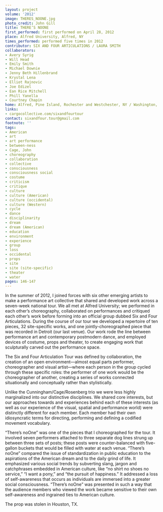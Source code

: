```yaml
---
layout: project
volume: '2012'
image: THERES_NOONE.jpg
photo_credit: John Gill
title: THERE’S NOONE
first_performed: first performed on April 28, 2012
place: Alfred University, Alfred, NY
times_performed: performed five times in 2012
contributor: SIX AND FOUR ARTICULATIONS / LAURA SMITH
collaborators:
- Avery Syrig
- Will Head
- Emily Smith
- Michael Downie
- Jenny Beth Hillenbrand
- Krystal Lena
- Elliot Rajnovic
- Joe Edizel
- Ean Rice Mitchell
- Phill Yanella
- Courtney Chapin
home: Alfred, Pine Island, Rochester and Westchester, NY / Washington, MD
links:
- cargocollective.com/sixandfourtour
contact: sixandfour.tour@gmail.com
footnote: ''
tags:
- American
- art
- art performance
- between-ness
- Cage, John
- choreography
- collaboration
- collective
- consciousness
- consciousness social
- costume
- criticism
- critique
- culture
- culture (American)
- culture (occidental)
- culture (Western)
- cycle
- dance
- disciplinarity
- dream
- dream (American)
- education
- environment
- experience
- group
- loss
- occidental
- props
- site
- site (site-specific)
- theater
- water
pages: 146-147
---
```


In the summer of 2012, I joined forces with six other emerging artists to make a performance art collective that shared and developed work across a seven-week national tour. We all met at Alfred University; we performed in each other’s choreography, collaborated on performances and critiqued each other’s work before forming into an official group dubbed Six and Four Articulations. During the course of our tour we developed a repertoire of ten pieces, 32 site-specific works, and one jointly-choreographed piece that was recorded in Detroit (our last venue). Our work rode the line between performance art and contemporary postmodern dance, and employed devices of costume, props and theater, to create engaging work that sculpturally carved out the performance space.

The Six and Four Articulation Tour was defined by collaboration, the creation of an open environment—almost equal parts performer, choreographer and visual artist—where each person in the group cycled through these specific roles: the performer of one work would be the choreographer of another, creating a series of works connected situationally and conceptually rather than stylistically.

Unlike the Cunningham/Cage/Rosenberg trio we were less highly marginalized into our distinctive disciplines. We shared core interests, but our approaches towards and experiences behind each of these interests (as well as our experience of the visual, spatial and performance world) were distinctly different for each member. Each member had their own idiosyncratic terms for directing, performing and defining a codified movement vocabulary.

“There’s noOne” was one of the pieces that I choreographed for the tour. It involved seven performers attached to three separate dog lines strung up between three sets of posts; these posts were counter-balanced with five-gallon buckets that would be filled with water at each venue. “There’s noOne” compared the issue of standardization in public education to the aspirations of the American dream and to the daily grind of life. It emphasized various social trends by subverting slang, jargon and catchphrases embedded in American culture, like “no shirt no shoes no service,” “I want a pony,” and “the pursuit of happiness.” It addressed a loss of self-awareness that occurs as individuals are immersed into a greater social consciousness. “There’s noOne” was presented in such a way that the audience members who viewed the work became sensitive to their own self-awareness and ingrained ties to American culture.

The prop was stolen in Houston, TX.
